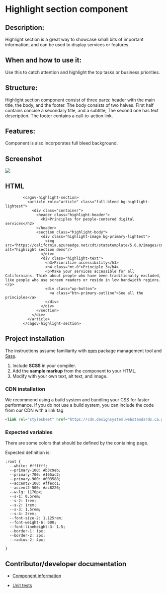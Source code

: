 # Highlight section component

## Description:

Highlight section is a great way to showcase small bits of important information, and can be used to display services or features. 

## When and how to use it:

Use this to catch attention and highlight the top tasks or business priorities. 

## Structure:

Highlight section component consist of three parts: header with the main title, the body, and the footer. The body consists of two halves. First half contains concise a secondary title, and a subtitle, The second one has text description. The footer contains a call-to-action link. 

## Features:

Component is also incorporates full bleed background. 


## Screenshot
<img src="img/highlight-section.png">

## HTML

```
        <cagov-highlight-section>
          <article role="article" class="full-bleed bg-highlight-lightest">
            <div class="container">
              <header class="highlight-header">
                <h2>Principles for people-centered digital services</h2>
              </header>
              <section class="highlight-body">
                <div class="highlight-image bg-primary-lightest">
                  <img src="https://california.azureedge.net/cdt/statetemplate/5.6.0/images/color.png" alt="highlight section demo"/>
                </div>
                <div class="highlight-text">
                  <h3>Prioritize accessibility</h3>
                  <h4 class="mt-0">Principle 3</h4>
                  <p>Make your services accessible for all Californians. Think about people who have been traditionally excluded, like people who use screen readers or reside in low bandwidth regions.</p>
                  <div class="wp-button">
                    <a class="btn-primary-outline">See all the principles</a>
                  </div>
                </div>
              </section>
            </div>
          </article>
        </cagov-highlight-section>
```

## Project installation

The instructions assume familiarity with [npm](https://npmjs.com) package management tool and [Sass](https://sass-lang.com/).

1. Include **SCSS** in your compiler.
2. Add the **sample markup** from the component to your HTML.
3. Modify with your own text, alt text, and image.

### CDN installation

We recommend using a build system and bundling your CSS for faster performance. If you do not use a build system, you can include the code from our CDN with a link tag.

```html
<link rel="stylesheet" href="https://cdn.designsystem.webstandards.ca.gov/components/ds-highlight-section/v2.0.0/dist/index.css">
```

### Expected variables

There are some colors that should be defined by the containing page.

Expected definition is:

```
:root {
  --white: #ffffff;
  --primary-100: #b3c9eb;
  --primary-700: #165ac2;
  --primary-900: #003588;
  --accent2-100: #ffecc1;
  --accent2-500: #ac8226;
  --w-lg: 1176px;
  --s-1: 0.5rem;
  --s-2: 1rem;
  --s-2: 1rem;
  --s-3: 1.5rem;
  --s-4: 2rem;
  --font-size-2: 1.125rem;
  --font-weight-6: 600;
  --font-lineheight-3: 1.5;
  --border-1: 1px;
  --border-2: 2px;
  --radius-2: 4px;

}
```

## Contributor/developer documentation

- [Component information](https://github.com/cagov/design-system/blob/main/components/README.md)

- [Unit tests](https://github.com/cagov/design-system/blob/main/components/UNIT-TESTS.md)
